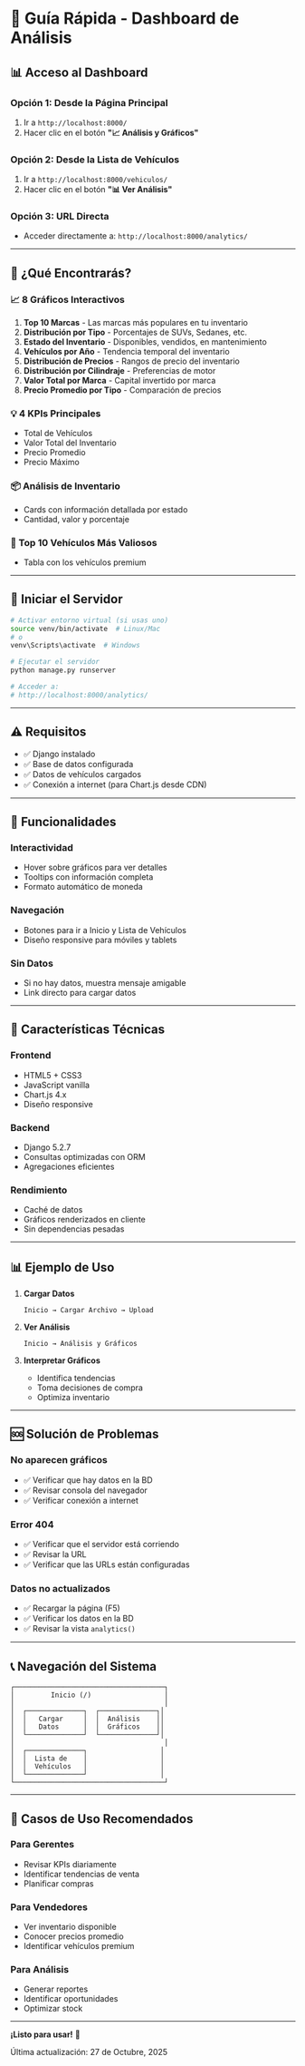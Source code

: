 # 🚀 Guía Rápida - Dashboard de Análisis

## 📊 Acceso al Dashboard

### Opción 1: Desde la Página Principal
1. Ir a `http://localhost:8000/`
2. Hacer clic en el botón **"📈 Análisis y Gráficos"**

### Opción 2: Desde la Lista de Vehículos
1. Ir a `http://localhost:8000/vehiculos/`
2. Hacer clic en el botón **"📊 Ver Análisis"**

### Opción 3: URL Directa
- Acceder directamente a: `http://localhost:8000/analytics/`

---

## 🎯 ¿Qué Encontrarás?

### 📈 8 Gráficos Interactivos
1. **Top 10 Marcas** - Las marcas más populares en tu inventario
2. **Distribución por Tipo** - Porcentajes de SUVs, Sedanes, etc.
3. **Estado del Inventario** - Disponibles, vendidos, en mantenimiento
4. **Vehículos por Año** - Tendencia temporal del inventario
5. **Distribución de Precios** - Rangos de precio del inventario
6. **Distribución por Cilindraje** - Preferencias de motor
7. **Valor Total por Marca** - Capital invertido por marca
8. **Precio Promedio por Tipo** - Comparación de precios

### 💡 4 KPIs Principales
- Total de Vehículos
- Valor Total del Inventario
- Precio Promedio
- Precio Máximo

### 📦 Análisis de Inventario
- Cards con información detallada por estado
- Cantidad, valor y porcentaje

### 💎 Top 10 Vehículos Más Valiosos
- Tabla con los vehículos premium

---

## 🔄 Iniciar el Servidor

```bash
# Activar entorno virtual (si usas uno)
source venv/bin/activate  # Linux/Mac
# o
venv\Scripts\activate  # Windows

# Ejecutar el servidor
python manage.py runserver

# Acceder a:
# http://localhost:8000/analytics/
```

---

## ⚠️ Requisitos

- ✅ Django instalado
- ✅ Base de datos configurada
- ✅ Datos de vehículos cargados
- ✅ Conexión a internet (para Chart.js desde CDN)

---

## 📱 Funcionalidades

### Interactividad
- Hover sobre gráficos para ver detalles
- Tooltips con información completa
- Formato automático de moneda

### Navegación
- Botones para ir a Inicio y Lista de Vehículos
- Diseño responsive para móviles y tablets

### Sin Datos
- Si no hay datos, muestra mensaje amigable
- Link directo para cargar datos

---

## 🎨 Características Técnicas

### Frontend
- HTML5 + CSS3
- JavaScript vanilla
- Chart.js 4.x
- Diseño responsive

### Backend
- Django 5.2.7
- Consultas optimizadas con ORM
- Agregaciones eficientes

### Rendimiento
- Caché de datos
- Gráficos renderizados en cliente
- Sin dependencias pesadas

---

## 📊 Ejemplo de Uso

1. **Cargar Datos**
   ```
   Inicio → Cargar Archivo → Upload
   ```

2. **Ver Análisis**
   ```
   Inicio → Análisis y Gráficos
   ```

3. **Interpretar Gráficos**
   - Identifica tendencias
   - Toma decisiones de compra
   - Optimiza inventario

---

## 🆘 Solución de Problemas

### No aparecen gráficos
- ✅ Verificar que hay datos en la BD
- ✅ Revisar consola del navegador
- ✅ Verificar conexión a internet

### Error 404
- ✅ Verificar que el servidor está corriendo
- ✅ Revisar la URL
- ✅ Verificar que las URLs están configuradas

### Datos no actualizados
- ✅ Recargar la página (F5)
- ✅ Verificar los datos en la BD
- ✅ Revisar la vista `analytics()`

---

## 📞 Navegación del Sistema

```
┌─────────────────────────────────────┐
│         Inicio (/)                  │
│                                     │
│  ┌──────────────┐  ┌──────────────┐│
│  │   Cargar     │  │  Análisis    ││
│  │   Datos      │  │  Gráficos    ││
│  └──────────────┘  └──────────────┘│
│                                     │
│  ┌──────────────┐                  │
│  │  Lista de    │                  │
│  │  Vehículos   │                  │
│  └──────────────┘                  │
└─────────────────────────────────────┘
```

---

## 🎯 Casos de Uso Recomendados

### Para Gerentes
- Revisar KPIs diariamente
- Identificar tendencias de venta
- Planificar compras

### Para Vendedores
- Ver inventario disponible
- Conocer precios promedio
- Identificar vehículos premium

### Para Análisis
- Generar reportes
- Identificar oportunidades
- Optimizar stock

---

**¡Listo para usar!** 🚀

Última actualización: 27 de Octubre, 2025
